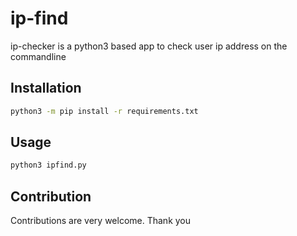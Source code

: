 # ip-find

ip-checker is a python3 based app to check user ip address on the commandline

## Installation 

```bash
python3 -m pip install -r requirements.txt
```

## Usage 

```bash
python3 ipfind.py
```

## Contribution
Contributions are very welcome. Thank you
